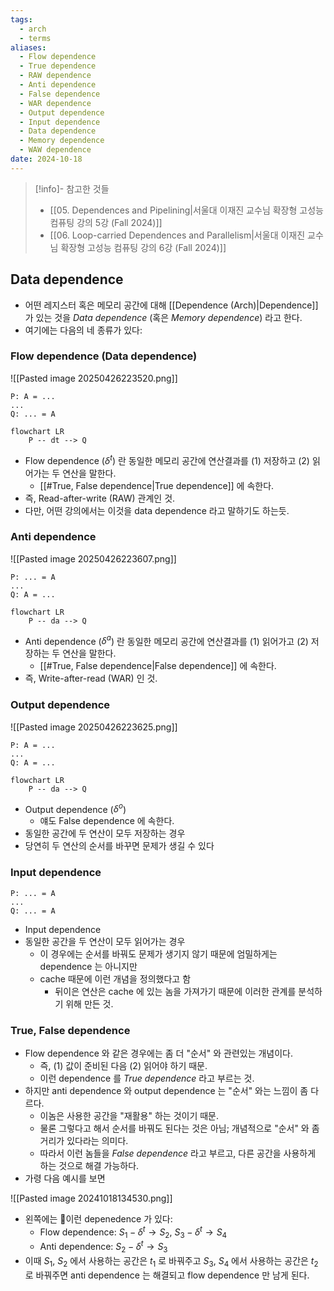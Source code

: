 ```yaml
---
tags:
  - arch
  - terms
aliases:
  - Flow dependence
  - True dependence
  - RAW dependence
  - Anti dependence
  - False dependence
  - WAR dependence
  - Output dependence
  - Input dependence
  - Data dependence
  - Memory dependence
  - WAW dependence
date: 2024-10-18
---
```

> [!info]- 참고한 것들
> - [[05. Dependences and Pipelining|서울대 이재진 교수님 확장형 고성능 컴퓨팅 강의 5강 (Fall 2024)]]
> - [[06. Loop-carried Dependences and Parallelism|서울대 이재진 교수님 확장형 고성능 컴퓨팅 강의 6강 (Fall 2024)]]

## Data dependence

- 어떤 레지스터 혹은 메모리 공간에 대해 [[Dependence (Arch)|Dependence]] 가 있는 것을 *Data dependence* (혹은 *Memory dependence*) 라고 한다.
- 여기에는 다음의 네 종류가 있다:

### Flow dependence (Data dependence)

![[Pasted image 20250426223520.png]]

```
P: A = ...
...
Q: ... = A
```

```mermaid
flowchart LR
	P -- dt --> Q
```

- Flow dependence ($\delta^{t}$) 란 동일한 메모리 공간에 연산결과를 (1) 저장하고 (2) 읽어가는 두 연산을 말한다.
	- [[#True, False dependence|True dependence]] 에 속한다.
- 즉, Read-after-write (RAW) 관계인 것.
- 다만, 어떤 강의에서는 이것을 data dependence 라고 말하기도 하는듯.

### Anti dependence

![[Pasted image 20250426223607.png]]

```
P: ... = A
...
Q: A = ...
```

```mermaid
flowchart LR
	P -- da --> Q
```

- Anti dependence ($\delta^{a}$) 란 동일한 메모리 공간에 연산결과를 (1) 읽어가고 (2) 저장하는 두 연산을 말한다.
	- [[#True, False dependence|False dependence]] 에 속한다.
- 즉, Write-after-read (WAR) 인 것.

### Output dependence

![[Pasted image 20250426223625.png]]

```
P: A = ...
...
Q: A = ...
```

```mermaid
flowchart LR
	P -- da --> Q
```

- Output dependence ($\delta^{o}$)
	- 얘도 False dependence 에 속한다.
- 동일한 공간에 두 연산이 모두 저장하는 경우
- 당연히 두 연산의 순서를 바꾸면 문제가 생길 수 있다

### Input dependence

```
P: ... = A
...
Q: ... = A
```

- Input dependence
- 동일한 공간을 두 연산이 모두 읽어가는 경우
	- 이 경우에는 순서를 바꿔도 문제가 생기지 않기 때문에 엄밀하게는 dependence 는 아니지만
	- cache 때문에 이런 개념을 정의했다고 함
		- 뒤이은 연산은 cache 에 있는 놈을 가져가기 때문에 이러한 관계를 분석하기 위해 만든 것.

### True, False dependence

- Flow dependence 와 같은 경우에는 좀 더 "순서" 와 관련있는 개념이다.
	- 즉, (1) 값이 준비된 다음 (2) 읽어야 하기 때문.
	- 이런 dependence 를 *True dependence* 라고 부르는 것.
- 하지만 anti dependence 와 output dependence 는 "순서" 와는 느낌이 좀 다르다.
	- 이놈은 사용한 공간을 "재활용" 하는 것이기 때문.
	- 물론 그렇다고 해서 순서를 바꿔도 된다는 것은 아님; 개념적으로 "순서" 와 좀 거리가 있다라는 의미다.
	- 따라서 이런 놈들을 *False dependence* 라고 부르고, 다른 공간을 사용하게 하는 것으로 해결 가능하다.
- 가령 다음 예시를 보면

![[Pasted image 20241018134530.png]]

- 왼쪽에는 이런 depenedence 가 있다:
	- Flow dependence: $S_{1} - \delta^{t} \rightarrow S_{2}$, $S_{3} - \delta^{t} \rightarrow S_{4}$
	- Anti dependence: $S_{2} - \delta^{t} \rightarrow S_{3}$
- 이때 $S_{1}$, $S_{2}$ 에서 사용하는 공간은 $t_{1}$ 로 바꿔주고 $S_{3}$, $S_{4}$ 에서 사용하는 공간은 $t_{2}$ 로 바꿔주면 anti dependence 는 해결되고 flow dependence 만 남게 된다.
